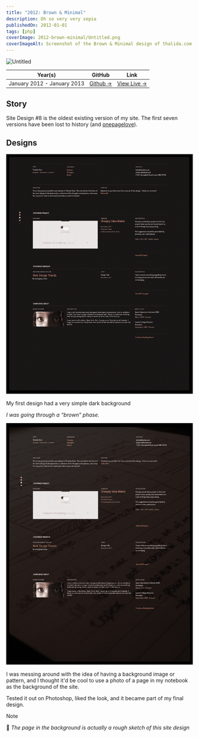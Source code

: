 ```yaml
---
title: "2012: Brown & Mini­mal"
description: Oh so very very sepia
publishedOn: 2012-01-01
tags: [php]
coverImage: 2012-brown-minimal/Untitled.png
coverImageAlt: Screenshot of the Brown & Minimal design of thalida.com, featuring a sepia-toned background and minimalistic layout.
---
```


![Untitled](2012-brown-minimal/Untitled.png)

| **Year(s)** | **GitHub** | **Link** |
| ----------- | --------- | -------- |
| January 2012 - January 2013 | [Github →](https://github.com/thalida/thalida.com/tree/v-2012) |  [View Live →](https://2012.v.thalida.com) |

## Story

Site Design #8 is the oldest existing version of my site. The first seven versions have been lost to history (and [onepagelove](https://onepagelove.com/thalida)).

## **Designs**

![Untitled](2012-brown-minimal/Untitled%201.png)

My first design had a very simple dark background

*I was going through a “brown” phase.*

![Untitled](2012-brown-minimal/Untitled%202.png)

I was messing around with the idea of having a background image or pattern, and I thought it'd be cool to use a photo of a page in my notebook as the background of the site.

Tested it out on Photoshop, liked the look, and it became part of my final design.

> [!NOTE]
> 👄 *The page in the background is actually a rough sketch of this site design*
